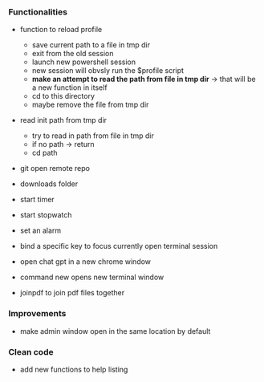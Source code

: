 ### Functionalities
- function to reload profile
    - save current path to a file in tmp dir
    - exit from the old session
    - launch new powershell session
    - new session will obvsly run the $profile script
    - **make an attempt to read the path from file in tmp dir** -> that will be a new function in itself
    - cd to this directory
    - maybe remove the file from tmp dir

- read init path from tmp dir
    - try to read in path from file in tmp dir
    - if no path -> return
    - cd path

- git open remote repo

- downloads folder

- start timer
- start stopwatch
- set an alarm

- bind a specific key to focus currently open terminal session

- open chat gpt in a new chrome window

- command new opens new terminal window

- joinpdf to join pdf files together

### Improvements
- make admin window open in the same location by default

### Clean code

- add new functions to help listing
